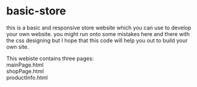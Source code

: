 # basic-store
this is a basic and responsive store website which you can use to develop your own website.
you might run onto some mistakes here and there with the css designing but I hope that this code will help you out to build your own site.

This webiste contains three pages:
<br>
mainPage.html
<br>
shopPage.html
<br>
productInfo.html
